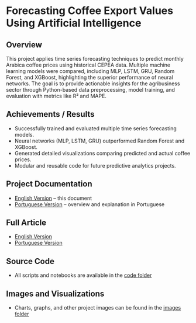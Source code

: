 # Forecasting Coffee Export Values Using Artificial Intelligence

## Overview
This project applies time series forecasting techniques to predict monthly Arabica coffee prices using historical CEPEA data. Multiple machine learning models were compared, including MLP, LSTM, GRU, Random Forest, and XGBoost, highlighting the superior performance of neural networks. The goal is to provide actionable insights for the agribusiness sector through Python-based data preprocessing, model training, and evaluation with metrics like R² and MAPE.

## Achievements / Results
- Successfully trained and evaluated multiple time series forecasting models.  
- Neural networks (MLP, LSTM, GRU) outperformed Random Forest and XGBoost.  
- Generated detailed visualizations comparing predicted and actual coffee prices.  
- Modular and reusable code for future predictive analytics projects.  

## Project Documentation
- [English Version](README.md) – this document  
- [Portuguese Version](README_PT.md) – overview and explanation in Portuguese

## Full Article
- [English Version](#)
- [Portuguese Version](https://github.com/Benfluc/Projects/blob/main/project1/Artigo_PT.pdf)

## Source Code
- All scripts and notebooks are available in the [code folder](https://github.com/Benfluc/Projects/tree/main/project1/codes)  

## Images and Visualizations
- Charts, graphs, and other project images can be found in the [images folder](https://github.com/Benfluc/Projects/tree/main/project1/imgs)
